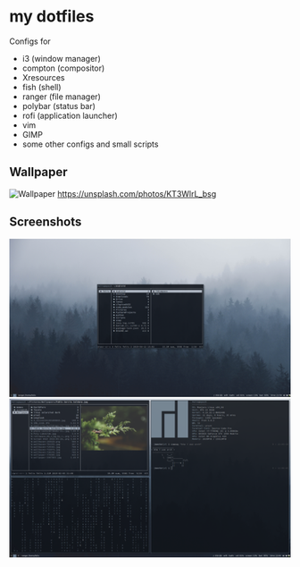 # my dotfiles

Configs for
- i3 (window manager)
- compton (compositor)
- Xresources
- fish (shell) 
- ranger (file manager)
- polybar (status bar) 
- rofi (application launcher)
- vim
- GIMP
- some other configs and small scripts 

## Wallpaper
![Wallpaper](https://unsplash.com/photos/KT3WlrL_bsg/download?force=true)
https://unsplash.com/photos/KT3WlrL_bsg


## Screenshots
![sc1](.config/screens/screen1.png)
![sc2](.config/screens/screen2.png)


